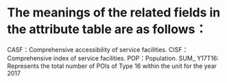 # The meanings of the related fields in the attribute table are as follows：

CASF：Comprehensive accessibility of service facilities.
CISF：Comprehensive index of service facilities.
POP：Population.
SUM_ Y17T16: Represents the total number of POIs of Type 16 within the unit for the year 2017


